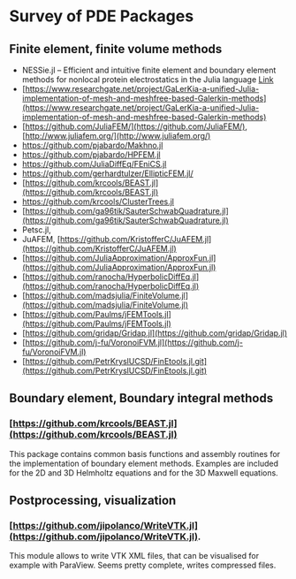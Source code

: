 # Survey of PDE Packages

## Finite element, finite volume methods

- NESSie.jl – Efficient and intuitive finite element and boundary element methods for nonlocal protein electrostatics in the Julia language [Link](https://www.sciencedirect.com/science/article/pii/S187775031730738X)
- [https://www.researchgate.net/project/GaLerKia-a-unified-Julia-implementation-of-mesh-and-meshfree-based-Galerkin-methods](https://www.researchgate.net/project/GaLerKia-a-unified-Julia-implementation-of-mesh-and-meshfree-based-Galerkin-methods)
- [https://github.com/JuliaFEM/](https://github.com/JuliaFEM/), [http://www.juliafem.org/](http://www.juliafem.org/)
- https://github.com/pjabardo/Makhno.jl
- https://github.com/pjabardo/HPFEM.jl
- https://github.com/JuliaDiffEq/FEniCS.jl
- https://github.com/gerhardtulzer/EllipticFEM.jl/
- [https://github.com/krcools/BEAST.jl](https://github.com/krcools/BEAST.jl)
- https://github.com/krcools/ClusterTrees.jl
- [https://github.com/ga96tik/SauterSchwabQuadrature.jl](https://github.com/ga96tik/SauterSchwabQuadrature.jl)
- Petsc.jl,
- JuAFEM, [https://github.com/KristofferC/JuAFEM.jl](https://github.com/KristofferC/JuAFEM.jl)
- [https://github.com/JuliaApproximation/ApproxFun.jl](https://github.com/JuliaApproximation/ApproxFun.jl)
- [https://github.com/ranocha/HyperbolicDiffEq.jl](https://github.com/ranocha/HyperbolicDiffEq.jl) 
- [https://github.com/madsjulia/FiniteVolume.jl](https://github.com/madsjulia/FiniteVolume.jl)
- [https://github.com/Paulms/jFEMTools.jl](https://github.com/Paulms/jFEMTools.jl)
- [https://github.com/gridap/Gridap.jl](https://github.com/gridap/Gridap.jl)
- [https://github.com/j-fu/VoronoiFVM.jl](https://github.com/j-fu/VoronoiFVM.jl)
- [https://github.com/PetrKryslUCSD/FinEtools.jl.git](https://github.com/PetrKryslUCSD/FinEtools.jl.git)

## Boundary element, Boundary integral methods

### [https://github.com/krcools/BEAST.jl](https://github.com/krcools/BEAST.jl)

This package contains common basis functions and assembly routines for the implementation of boundary element methods. Examples are included for the 2D and 3D Helmholtz equations and for the 3D Maxwell equations.

## Postprocessing, visualization

### [https://github.com/jipolanco/WriteVTK.jl](https://github.com/jipolanco/WriteVTK.jl).

This module allows to write VTK XML files, that can be visualised for example with ParaView. Seems pretty complete, writes compressed files.
